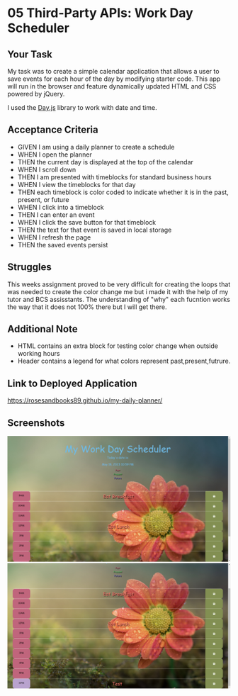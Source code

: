 # 05 Third-Party APIs: Work Day Scheduler

## Your Task

My task was to create a simple calendar application that allows a user to save events for each hour of the day by modifying starter code. This app will run in the browser and feature dynamically updated HTML and CSS powered by jQuery.

I used the [Day.js](https://day.js.org/en/) library to work with date and time. 

## Acceptance Criteria

* GIVEN I am using a daily planner to create a schedule
* WHEN I open the planner
* THEN the current day is displayed at the top of the calendar
* WHEN I scroll down
* THEN I am presented with timeblocks for standard business hours
* WHEN I view the timeblocks for that day
* THEN each timeblock is color coded to indicate whether it is in the past, present, or future
* WHEN I click into a timeblock
* THEN I can enter an event
* WHEN I click the save button for that timeblock
* THEN the text for that event is saved in local storage
* WHEN I refresh the page
* THEN the saved events persist

## Struggles
This weeks assignment proved to be very difficult for creating the loops that was needed to create the color change me but i made it with the help of my tutor and BCS assisstants. The understanding of "why" each fucntion works the way that it does not 100% there but I will get there.  

## Additional Note
* HTML contains an extra block for testing color change when outside working hours
* Header contains a legend for what colors represent past,present,futrure.

## Link to Deployed Application

https://rosesandbooks89.github.io/my-daily-planner/

## Screenshots
![alt text](./assets/images/image1.png)
![alt text](./assets/images/image2.png)